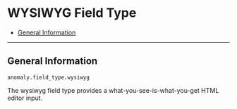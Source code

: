 # WYSIWYG Field Type

- [General Information](#general)

<hr>

<a name="general"></a>
## General Information

`anomaly.field_type.wysiwyg`

The wysiwyg field type provides a what-you-see-is-what-you-get HTML editor input.
